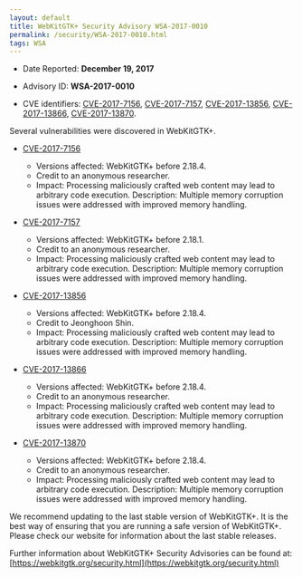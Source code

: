 ```yaml
---
layout: default
title: WebKitGTK+ Security Advisory WSA-2017-0010
permalink: /security/WSA-2017-0010.html
tags: WSA
---
```


* Date Reported: **December 19, 2017**

* Advisory ID: **WSA-2017-0010**

* CVE identifiers: [CVE-2017-7156](#CVE-2017-7156), [CVE-2017-7157](#CVE-2017-7157),
  [CVE-2017-13856](#CVE-2017-13856), [CVE-2017-13866](#CVE-2017-13866),
  [CVE-2017-13870](#CVE-2017-13870).


Several vulnerabilities were discovered in WebKitGTK+.

* <a name="CVE-2017-7156" href="https://cve.mitre.org/cgi-bin/cvename.cgi?name=CVE-2017-7156">CVE-2017-7156</a>
  * Versions affected: WebKitGTK+ before 2.18.4.
  * Credit to an anonymous researcher.
  * Impact: Processing maliciously crafted web content may lead to
    arbitrary code execution. Description: Multiple memory corruption
    issues were addressed with improved memory handling.

* <a name="CVE-2017-7157" href="https://cve.mitre.org/cgi-bin/cvename.cgi?name=CVE-2017-7157">CVE-2017-7157</a>
  * Versions affected: WebKitGTK+ before 2.18.1.
  * Credit to an anonymous researcher.
  * Impact: Processing maliciously crafted web content may lead to
    arbitrary code execution. Description: Multiple memory corruption
    issues were addressed with improved memory handling.

* <a name="CVE-2017-13856" href="https://cve.mitre.org/cgi-bin/cvename.cgi?name=CVE-2017-13856">CVE-2017-13856</a>
  * Versions affected: WebKitGTK+ before 2.18.4.
  * Credit to Jeonghoon Shin.
  * Impact: Processing maliciously crafted web content may lead to
    arbitrary code execution. Description: Multiple memory corruption
    issues were addressed with improved memory handling.

* <a name="CVE-2017-13866" href="https://cve.mitre.org/cgi-bin/cvename.cgi?name=CVE-2017-13866">CVE-2017-13866</a>
  * Versions affected: WebKitGTK+ before 2.18.4.
  * Credit to an anonymous researcher.
  * Impact: Processing maliciously crafted web content may lead to
    arbitrary code execution. Description: Multiple memory corruption
    issues were addressed with improved memory handling.

* <a name="CVE-2017-13870" href="https://cve.mitre.org/cgi-bin/cvename.cgi?name=CVE-2017-13870">CVE-2017-13870</a>
  * Versions affected: WebKitGTK+ before 2.18.4.
  * Credit to an anonymous researcher.
  * Impact: Processing maliciously crafted web content may lead to
    arbitrary code execution. Description: Multiple memory corruption
    issues were addressed with improved memory handling.


We recommend updating to the last stable version of WebKitGTK+. It is
the best way of ensuring that you are running a safe version of
WebKitGTK+. Please check our website for information about the last
stable releases.

Further information about WebKitGTK+ Security Advisories can be found at:
[https://webkitgtk.org/security.html](https://webkitgtk.org/security.html)
